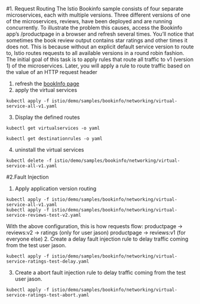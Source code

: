 #1. Request Routing
The Istio Bookinfo sample consists of four separate microservices, each with multiple versions. Three different versions of one of the microservices, reviews, have been deployed and are running concurrently. To illustrate the problem this causes, access the Bookinfo app’s /productpage in a browser and refresh several times. You’ll notice that sometimes the book review output contains star ratings and other times it does not. This is because without an explicit default service version to route to, Istio routes requests to all available versions in a round robin fashion.
The initial goal of this task is to apply rules that route all traffic to v1 (version 1) of the microservices. Later, you will apply a rule to route traffic based on the value of an HTTP request header
1. refresh the [bookInfo page](http://10.21.19.77:31380/productpage)
2. apply the virtual services
```
kubectl apply -f istio/demo/samples/bookinfo/networking/virtual-service-all-v1.yaml
```
3. Display the defined routes
```
kubectl get virtualservices -o yaml
```
```
kubectl get destinationrules -o yaml
```
4. uninstall the virtual services
```
kubectl delete -f istio/demo/samples/bookinfo/networking/virtual-service-all-v1.yaml
```
#2.Fault Injection
1. Apply application version routing 
```
kubectl apply -f istio/demo/samples/bookinfo/networking/virtual-service-all-v1.yaml
kubectl apply -f istio/demo/samples/bookinfo/networking/virtual-service-reviews-test-v2.yaml
```
With the above configuration, this is how requests flow:
productpage → reviews:v2 → ratings (only for user jason)
productpage → reviews:v1 (for everyone else)
2. Create a delay fault injection rule to delay traffic coming from the test user jason.
```
kubectl apply -f istio/demo/samples/bookinfo/networking/virtual-service-ratings-test-delay.yaml
```
3.  Create a abort fault injection rule to delay traffic coming from the test user jason.
```
kubectl apply -f istio/demo/samples/bookinfo/networking/virtual-service-ratings-test-abort.yaml
```





